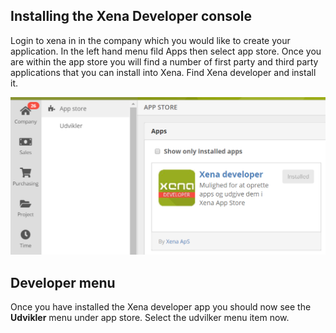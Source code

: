 
## Installing the Xena Developer console

Login to xena in in the company which you would like to create your application.  In the left hand menu fild Apps then select app store. Once you are within the app store you will find a number of first party and third party applications that you can install into Xena.  Find Xena developer and install it.

![Image of developer console app in appstore](../Images/DeveloperConsole/AppStore.PNG)

## Developer menu

Once you have installed the Xena developer app you should now see the **Udvikler** menu under app store.   Select the udvilker menu item now.

